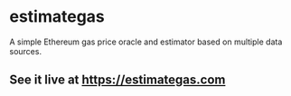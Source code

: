 # estimategas

A simple Ethereum gas price oracle and estimator based on multiple data sources.

## See it live at https://estimategas.com
